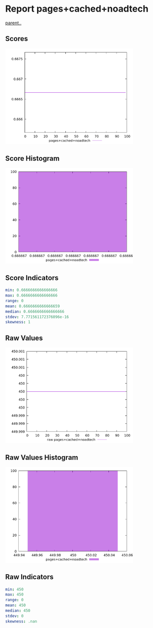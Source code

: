 # Report pages+cached+noadtech

[parent..](./..)  


## Scores

![score](./score.png)  

## Score Histogram

![hist](./hist.png)  

## Score Indicators

```yaml
min: 0.6666666666666666
max: 0.6666666666666666
range: 0
mean: 0.6666666666666659
median: 0.6666666666666666
stdev: 7.771561172376096e-16
skewness: 1

```

## Raw Values

![raw](./raw.png)  

## Raw Values Histogram

![raw hist](./raw_hist.png)  

## Raw Indicators

```yaml
min: 450
max: 450
range: 0
mean: 450
median: 450
stdev: 0
skewness: .nan

```

<style>
  img {
    max-width: 80%;
  }
</style>
      
